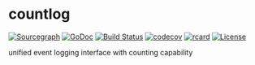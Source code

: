 # countlog

[![Sourcegraph](https://sourcegraph.com/github.com/modern-go/countlog/-/badge.svg)](https://sourcegraph.com/github.com/modern-go/countlog?badge)
[![GoDoc](http://img.shields.io/badge/go-documentation-blue.svg?style=flat-square)](http://godoc.org/github.com/modern-go/countlog)
[![Build Status](https://travis-ci.org/modern-go/countlog.svg?branch=master)](https://travis-ci.org/modern-go/countlog)
[![codecov](https://codecov.io/gh/modern-go/countlog/branch/master/graph/badge.svg)](https://codecov.io/gh/modern-go/countlog)
[![rcard](https://goreportcard.com/badge/github.com/modern-go/countlog)](https://goreportcard.com/report/github.com/modern-go/countlog)
[![License](https://img.shields.io/badge/License-Apache%202.0-blue.svg)](https://raw.githubusercontent.com/modern-go/countlog/master/LICENSE)

unified event logging interface with counting capability
